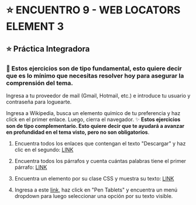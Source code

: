 # :star: ENCUENTRO 9 - WEB LOCATORS ELEMENT 3

## :star: Práctica Integradora

### 🎯 Estos ejercicios son de tipo fundamental, esto quiere decir que es lo mínimo que necesitas resolver hoy para asegurar la comprensión del tema.

Ingresa a tu proveedor de mail (Gmail, Hotmail, etc.) e introduce tu usuario y contraseña para loguearte.

Ingresa a Wikipedia, busca un elemento químico de tu preferencia y haz click en el primer enlace. Luego, cierra el navegador. ✨ **Estos ejercicios son de tipo complementario. Esto quiere decir que te ayudará a avanzar en profundidad en el tema visto, pero no son obligatorios**. 

1. Encuentra todos los enlaces que contengan el texto "Descargar" y haz clic en el segundo: [LINK](https://www.wacom.com/es-mx/support/product-support/drivers)

2. Encuentra todos los párrafos y cuenta cuántas palabras tiene el primer párrafo: [LINK](https://blog.medium.com/what-were-reading-debating-barbie-and-oppenheimer-s-cultural-imprint-d1a203995bd4)

3. Encuentra un elemento por su clase CSS y muestra su texto: [LINK](https://blog.medium.com/what-were-reading-debating-barbie-and-oppenheimer-s-cultural-imprint-d1a203995bd4)

4. Ingresa a este [link](https://www.wacom.com/es-mx/support/product-support/drivers), haz click en "Pen Tablets" y encuentra un menú dropdown para luego seleccionar una opción por su texto visible.
